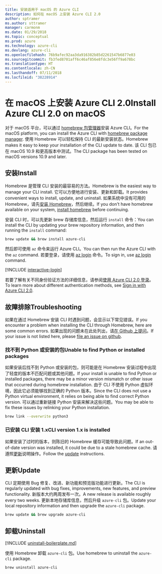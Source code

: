 ```yaml
---
title: 安装适用于 macOS 的 Azure CLI
description: 如何在 macOS 上安装 Azure CLI 2.0
author: sptramer
ms.author: sttramer
manager: carmonm
ms.date: 01/29/2018
ms.topic: conceptual
ms.prod: azure
ms.technology: azure-cli
ms.devlang: azure-cli
ms.openlocfilehash: 76b9afec92aa3da916382b85d2261547b6877e03
ms.sourcegitcommit: fb3fed8701aff6c46af856e8fdc3e56ff9a678bc
ms.translationtype: HT
ms.contentlocale: zh-CN
ms.lasthandoff: 07/11/2018
ms.locfileid: "38228914"
---
```

# <a name="install-azure-cli-20-on-macos"></a><span data-ttu-id="7d253-103">在 macOS 上安装 Azure CLI 2.0</span><span class="sxs-lookup"><span data-stu-id="7d253-103">Install Azure CLI 2.0 on macOS</span></span>

<span data-ttu-id="7d253-104">对于 macOS 平台，可以通过 [homebrew 包管理器](http://brew.sh)安装 Azure CLI。</span><span class="sxs-lookup"><span data-stu-id="7d253-104">For the macOS platform, you can install the Azure CLI with [homebrew package manager](http://brew.sh).</span></span> <span data-ttu-id="7d253-105">使用 Homebrew 可以轻松保持 CLI 的最新安装状态。</span><span class="sxs-lookup"><span data-stu-id="7d253-105">Homebrew makes it easy to keep your installation of the CLI update to date.</span></span> <span data-ttu-id="7d253-106">该 CLI 包已在 macOS 10.9 和更高版本中测试。</span><span class="sxs-lookup"><span data-stu-id="7d253-106">The CLI package has been tested on macOS versions 10.9 and later.</span></span>

## <a name="install"></a><span data-ttu-id="7d253-107">安装</span><span class="sxs-lookup"><span data-stu-id="7d253-107">Install</span></span>

<span data-ttu-id="7d253-108">Homebrew 是管理 CLI 安装的最容易的方法。</span><span class="sxs-lookup"><span data-stu-id="7d253-108">Homebrew is the easiest way to manage your CLI install.</span></span> <span data-ttu-id="7d253-109">它可以方便地进行安装、更新和卸载。</span><span class="sxs-lookup"><span data-stu-id="7d253-109">It provides convenient ways to install, update, and uninstall.</span></span>
<span data-ttu-id="7d253-110">如果系统中没有可用的 Homebrew，请先[安装 Homebrew](https://docs.brew.sh/Installation.html)，然后继续。</span><span class="sxs-lookup"><span data-stu-id="7d253-110">If you don't have homebrew available on your system, [install homebrew](https://docs.brew.sh/Installation.html) before continuing.</span></span>

<span data-ttu-id="7d253-111">安装 CLI 时，可以先更新 brew 存储库信息，然后运行 `install` 命令：</span><span class="sxs-lookup"><span data-stu-id="7d253-111">You can install the CLI by updating your brew repository information, and then running the `install` command:</span></span>

```bash
brew update && brew install azure-cli
```

<span data-ttu-id="7d253-112">然后即可使用 `az` 命令来运行 Azure CLI。</span><span class="sxs-lookup"><span data-stu-id="7d253-112">You can then run the Azure CLI with the `az` command.</span></span> <span data-ttu-id="7d253-113">若要登录，请使用 [az login](/cli/azure/reference-index#az-login) 命令。</span><span class="sxs-lookup"><span data-stu-id="7d253-113">To sign in, use [az login](/cli/azure/reference-index#az-login) command.</span></span>

[!INCLUDE [interactive-login](includes/interactive-login.md)]

<span data-ttu-id="7d253-114">若要了解有关不同身份验证方法的详细信息，请参阅[使用 Azure CLI 2.0 登录](authenticate-azure-cli.md)。</span><span class="sxs-lookup"><span data-stu-id="7d253-114">To learn more about different authentication methods, see [Sign in with Azure CLI 2.0](authenticate-azure-cli.md).</span></span>

## <a name="troubleshooting"></a><span data-ttu-id="7d253-115">故障排除</span><span class="sxs-lookup"><span data-stu-id="7d253-115">Troubleshooting</span></span>

<span data-ttu-id="7d253-116">如果在通过 Homebrew 安装 CLI 时遇到问题，会显示以下常见错误。</span><span class="sxs-lookup"><span data-stu-id="7d253-116">If you encounter a problem when installing the CLI through Homebrew, here are some common errors.</span></span> <span data-ttu-id="7d253-117">如果出现的问题未在此处列出，请[在 Github 上提问](https://github.com/Azure/azure-cli/issues)。</span><span class="sxs-lookup"><span data-stu-id="7d253-117">If your issue is not listed here, please [file an issue on github](https://github.com/Azure/azure-cli/issues).</span></span>

### <a name="unable-to-find-python-or-installed-packages"></a><span data-ttu-id="7d253-118">找不到 Python 或安装的包</span><span class="sxs-lookup"><span data-stu-id="7d253-118">Unable to find Python or installed packages</span></span>

<span data-ttu-id="7d253-119">如果安装后找不到 Python 或安装的包，则可能是在 Homebrew 安装过程中出现了轻度的版本不匹配问题或其他问题。</span><span class="sxs-lookup"><span data-stu-id="7d253-119">If your install is unable to find Python or installed packages, there may be a minor version mismatch or other issue that occurred during homebrew installation.</span></span> <span data-ttu-id="7d253-120">由于 CLI 不使用 Python 虚拟环境，因此它必须能够找到正确的 Python 版本。</span><span class="sxs-lookup"><span data-stu-id="7d253-120">Since the CLI does not use a Python virtual environment, it relies on being able to find correct Python version.</span></span> <span data-ttu-id="7d253-121">可以通过重新链接 Python 安装来解决这些问题。</span><span class="sxs-lookup"><span data-stu-id="7d253-121">You may be able to fix these issues by relinking your Python installation.</span></span>

```bash
brew link --overwrite python3
```

### <a name="cli-version-1x-is-installed"></a><span data-ttu-id="7d253-122">已安装 CLI 安装 1.x</span><span class="sxs-lookup"><span data-stu-id="7d253-122">CLI version 1.x is installed</span></span>

<span data-ttu-id="7d253-123">如果安装了过时的版本，则陈旧的 Homebrew 缓存可能导致此问题。</span><span class="sxs-lookup"><span data-stu-id="7d253-123">If an out-of-date version was installed, it could be due to a stale homebrew cache.</span></span> <span data-ttu-id="7d253-124">请遵照[更新](#Update)说明操作。</span><span class="sxs-lookup"><span data-stu-id="7d253-124">Follow the [update](#Update) instructions.</span></span>

## <a name="update"></a><span data-ttu-id="7d253-125">更新</span><span class="sxs-lookup"><span data-stu-id="7d253-125">Update</span></span>

<span data-ttu-id="7d253-126">CLI 定期使用 Bug 修复、改进、新功能和预览版功能进行更新。</span><span class="sxs-lookup"><span data-stu-id="7d253-126">The CLI is regularly updated with bug fixes, improvements, new features, and preview functionality.</span></span> <span data-ttu-id="7d253-127">新版本大约两周发布一次。</span><span class="sxs-lookup"><span data-stu-id="7d253-127">A new release is available roughly every two weeks.</span></span> <span data-ttu-id="7d253-128">更新本地存储库信息，然后升级 `azure-cli` 包。</span><span class="sxs-lookup"><span data-stu-id="7d253-128">Update your local repository information and then upgrade the `azure-cli` package.</span></span>

```bash
brew update && brew upgrade azure-cli
```

## <a name="uninstall"></a><span data-ttu-id="7d253-129">卸载</span><span class="sxs-lookup"><span data-stu-id="7d253-129">Uninstall</span></span>

[!INCLUDE [uninstall-boilerplate.md](includes/uninstall-boilerplate.md)]

<span data-ttu-id="7d253-130">使用 Homebrew 卸载 `azure-cli` 包。</span><span class="sxs-lookup"><span data-stu-id="7d253-130">Use homebrew to uninstall the `azure-cli` package.</span></span>

```bash
brew uninstall azure-cli
```
